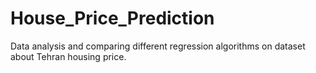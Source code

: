 # House_Price_Prediction
Data analysis and comparing different regression algorithms on dataset about Tehran housing price.
